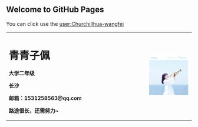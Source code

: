 ## Welcome to GitHub Pages

You can click use the [user:Churchillhua-wangfei](https://github.com/Churchillhua-wangfei/) 


<table border="0">
  <tr>
    <td width="75%">
      <h1>青青子佩</h1>
      <p><b>大学二年级</b></p>
      <p><b>长沙</b></p>
      <p><b>邮箱：1531258563@qq.com</b></p>
      <p><b>路途很长，还需努力~</b></p>
    </td>
    <td width="25%">
      <img src="/preview.jpg" width="100%" height="80%">      
    </td>
  </tr>
</table>
